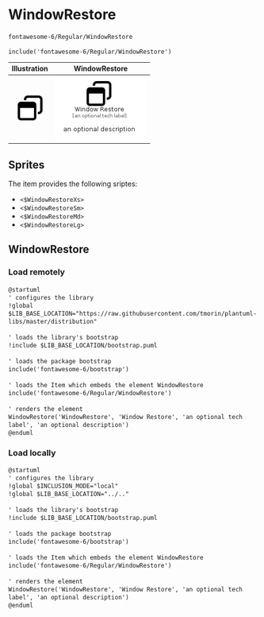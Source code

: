 # WindowRestore


```text
fontawesome-6/Regular/WindowRestore
```

```text
include('fontawesome-6/Regular/WindowRestore')
```



| Illustration | WindowRestore |
| :---: | :---: |
| ![illustration for Illustration](../../fontawesome-6/Regular/WindowRestore.png) | ![illustration for WindowRestore](../../fontawesome-6/Regular/WindowRestore.Local.png) |



## Sprites
The item provides the following sriptes:

- `<$WindowRestoreXs>`
- `<$WindowRestoreSm>`
- `<$WindowRestoreMd>`
- `<$WindowRestoreLg>`





## WindowRestore

### Load remotely
```plantuml
@startuml
' configures the library
!global $LIB_BASE_LOCATION="https://raw.githubusercontent.com/tmorin/plantuml-libs/master/distribution"

' loads the library's bootstrap
!include $LIB_BASE_LOCATION/bootstrap.puml

' loads the package bootstrap
include('fontawesome-6/bootstrap')

' loads the Item which embeds the element WindowRestore
include('fontawesome-6/Regular/WindowRestore')

' renders the element
WindowRestore('WindowRestore', 'Window Restore', 'an optional tech label', 'an optional description')
@enduml
```

### Load locally
```plantuml
@startuml
' configures the library
!global $INCLUSION_MODE="local"
!global $LIB_BASE_LOCATION="../.."

' loads the library's bootstrap
!include $LIB_BASE_LOCATION/bootstrap.puml

' loads the package bootstrap
include('fontawesome-6/bootstrap')

' loads the Item which embeds the element WindowRestore
include('fontawesome-6/Regular/WindowRestore')

' renders the element
WindowRestore('WindowRestore', 'Window Restore', 'an optional tech label', 'an optional description')
@enduml
```

